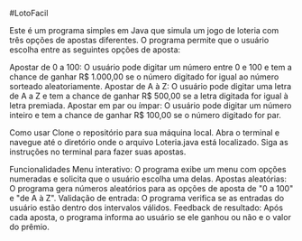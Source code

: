 #LotoFacil

Este é um programa simples em Java que simula um jogo de loteria com três opções de apostas diferentes. O programa permite que o usuário escolha entre as seguintes opções de aposta:

Apostar de 0 a 100: O usuário pode digitar um número entre 0 e 100 e tem a chance de ganhar R$ 1.000,00 se o número digitado for igual ao número sorteado aleatoriamente.
Apostar de A à Z: O usuário pode digitar uma letra de A a Z e tem a chance de ganhar R$ 500,00 se a letra digitada for igual à letra premiada.
Apostar em par ou ímpar: O usuário pode digitar um número inteiro e tem a chance de ganhar R$ 100,00 se o número digitado for par.

Como usar
Clone o repositório para sua máquina local.
Abra o terminal e navegue até o diretório onde o arquivo Loteria.java está localizado.
Siga as instruções no terminal para fazer suas apostas.

Funcionalidades
Menu interativo: O programa exibe um menu com opções numeradas e solicita que o usuário escolha uma delas.
Apostas aleatórias: O programa gera números aleatórios para as opções de aposta de "0 a 100" e "de A à Z".
Validação de entrada: O programa verifica se as entradas do usuário estão dentro dos intervalos válidos.
Feedback de resultado: Após cada aposta, o programa informa ao usuário se ele ganhou ou não e o valor do prêmio.
